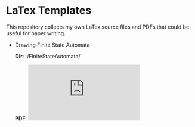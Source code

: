 # LaTex Templates

This repository collects my own LaTex source files and PDFs that could be useful for paper writing.

- Drawing Finite State Automata

  **Dir**: ./FiniteStateAutomata/  
  
  **PDF**: ![image](https://github.com/weiyx15/LaTex_templates/blob/master/FiniteStateAutomata/StateMachineForICCV.pdf)
